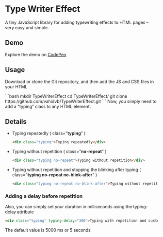 Type Writer Effect
==================

A tiny JavaScript library for adding typewriting effects to HTML pages – very easy and simple.

## Demo

Explore the demo on [CodePen](https://codepen.io/vahidvb/pen/wLqBZj)

## Usage

Download or clone the Git repository, and then add the JS and CSS files in your HTML <head></head>

<link rel="stylesheet" href="TypeWriterEffect.css">
<script src="TypeWriterEffect.js"></script>
```bash
mkdir TypeWriterEffect
cd TypeWriterEffect/
git clone https://github.com/vahidvb/TypeWriterEffect.git
```
Now, you simply need to add a "typing" class to any HTML element.

## Details

- Typing repeatedly ( class="**typing**" )
  ```html
  <div class="typing">Typing repeatedly</div>
  ```
- Typing without repetition ( class="**no-repeat**" )
  ```html
  <div class="typing no-repeat">Typing without repetition</div>
  ```
- Typing without repetition and stopping the blinking after typing ( class="**typing no-repeat no-blink-after**" )
  ```html
  <div class="typing no-repeat no-blink-after">Typing without repetition and stopping the blinking after typing</div>
  ```

### Adding a delay before repetition

Also, you can simply set your duration in milliseconds using the typing-delay attribute

```html
<div class="typing" typing-delay="300">Typing with repetition and custom delay</div>
```
The default value is 5000 ms or 5 seconds
